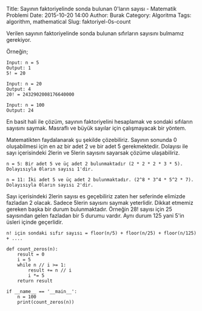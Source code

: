 Title: Sayının faktoriyelinde sonda bulunan 0'ların sayısı - Matematik Problemi
Date: 2015-10-20 14:00
Author: Burak
Category: Algoritma
Tags: algorithm, mathematical
Slug: faktoriyel-0s-count

Verilen sayının faktoriyelinde sonda bulunan sıfırların sayısını bulmamız gerekiyor.

Örneğin;

```
Input: n = 5
Output: 1
5! = 20

Input: n = 20
Output: 4
20! = 2432902008176640000

Input: n = 100
Output: 24
```

En basit hali ile çözüm, sayının faktoriyelini hesaplamak ve sondaki sıfıların sayısını saymak. Masraflı ve büyük sayılar için çalışmayacak bir yöntem.

Matematikten faydalanarak şu şekilde çözebiliriz. Sayının sonunda 0 oluşabilmesi için en az bir adet 2 ve bir adet 5 gerekmektedir. Dolayısı ile sayı içerisindeki 2lerin ve 5lerin sayısını sayarsak çözüme ulaşabiliriz.

```
n = 5: Bir adet 5 ve üç adet 2 bulunmaktadır (2 * 2 * 2 * 3 * 5). Dolayısıyla 0ların sayısı 1'dir.

n = 11: İki adet 5 ve üç adet 2 bulunmaktadır. (2^8 * 3^4 * 5^2 * 7). Dolayısıyla 0ların sayısı 2'dir.
```

Sayı içerisindeki 2lerin sayısı es geçebiliriz zaten her seferinde elimizde fazladan 2 olacak. Sadece 5lerin sayısını saymak yeterlidir. Dikkat etmemiz gereken başka bir durum bulunmaktadır. Örneğin 28! sayısı için 25 sayısından gelen fazladan bir 5 durumu vardır. Aynı durum 125 yani 5'in üsleri içinde geçerlidir.

`n! için sondaki sıfır sayısı = floor(n/5) + floor(n/25) + floor(n/125) + ....`

```
def count_zeros(n):
    result = 0
    i = 5
    while n // i >= 1:
        result += n // i
        i *= 5
    return result

if __name__ == '__main__':
    n = 100
    print(count_zeros(n))
```

